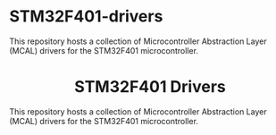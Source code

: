 # STM32F401-drivers
This repository hosts a collection of Microcontroller Abstraction Layer (MCAL) drivers for the STM32F401 microcontroller.

<h1 align="center" id="title">STM32F401 Drivers</h1>

<p id="description">This repository hosts a collection of Microcontroller Abstraction Layer (MCAL) drivers for the STM32F401 microcontroller.</p>
